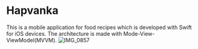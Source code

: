 # Hapvanka
This is a mobile application for food recipes which is developed with Swift for iOS devices. The architecture is made with Mode-View-ViewModel(MVVM).
![IMG_0857](https://github.com/Flekov/Hapvanka/assets/45860550/6cda550d-08f9-402e-b3c3-0930158ed813)
